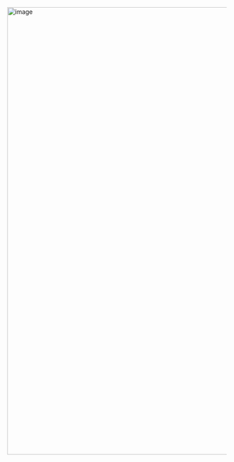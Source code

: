 <img width="1029" alt="image" src="https://github.com/MaxenceCodeFR/evalflutter/assets/105151136/55602194-5c65-4d60-85c2-c76adcf0e675">

